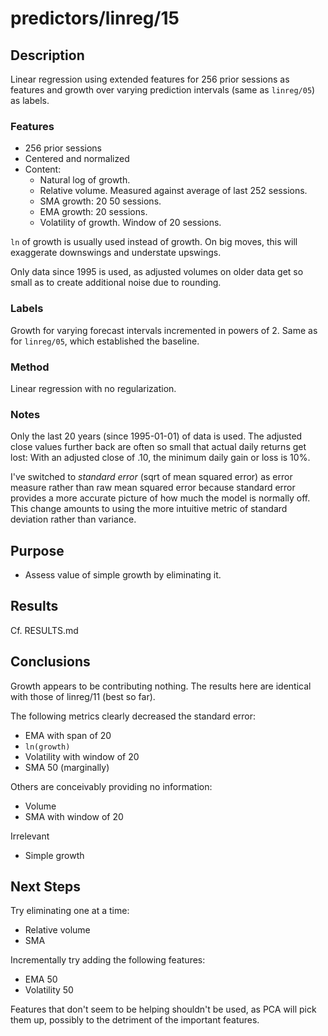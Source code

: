 predictors/linreg/15
===
Description
--
Linear regression using extended features for
256 prior sessions as features and growth over varying prediction
intervals (same as `linreg/05`) as labels.

### Features

-   256 prior sessions
-   Centered and normalized
-   Content:
    -   Natural log of growth.
    -   Relative volume. Measured against average of last 252 sessions.
    -   SMA growth: 20 50 sessions.
    -   EMA growth: 20 sessions.
    -   Volatility of growth. Window of 20 sessions.

`ln` of growth is usually used instead of growth. On big moves,
this will exaggerate downswings and understate upswings.
   
Only data since 1995 is used, as adjusted volumes on older data get so
small as to create additional noise due to rounding.

### Labels
Growth for varying forecast intervals incremented in powers of 2.
Same as for `linreg/05`, which established the baseline.

### Method
Linear regression with no regularization.

### Notes
Only the last 20 years (since 1995-01-01) of data is used. The 
adjusted close values further back are often so small that actual
daily returns get lost: With an adjusted close of .10, the minimum
daily gain or loss is 10%.

I've switched to *standard error* (sqrt of mean squared error) as error measure rather
than raw mean squared error because standard error provides a more accurate picture
of how much the model is normally off. This change amounts to using 
the more intuitive metric of standard deviation
rather than variance.

Purpose
---
-   Assess value of simple growth by eliminating it.

Results
--
Cf. RESULTS.md

Conclusions
--
Growth appears to be contributing nothing. The results here are identical
with those of linreg/11 (best so far).

The following metrics clearly decreased the standard error:
-   EMA with span of 20
-   `ln(growth)`
-   Volatility with window of 20
-   SMA 50 (marginally)

Others are conceivably providing no information:
-   Volume
-   SMA with window of 20

Irrelevant
-   Simple growth

Next Steps
--
Try eliminating one at a time:
-   Relative volume
-   SMA

Incrementally try adding the following features:
-   EMA 50
-   Volatility 50

Features that don't seem to be helping shouldn't be used, as PCA
will pick them up, possibly to the detriment of the important
features.

